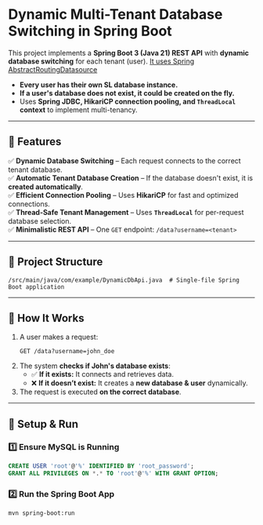 # Dynamic Multi-Tenant Database Switching in Spring Boot  

This project implements a **Spring Boot 3 (Java 21) REST API** with **dynamic database switching** for each tenant (user). 
[It uses Spring AbstractRoutingDatasource](https://www.baeldung.com/spring-abstract-routing-data-source)

- **Every user has their own SL database instance.**  
- **If a user's database does not exist, it could be created on the fly.**  
- Uses **Spring JDBC, HikariCP connection pooling, and `ThreadLocal` context** to implement multi-tenancy.  

---

## 🧪 Features  

✅ **Dynamic Database Switching** – Each request connects to the correct tenant database.  
✅ **Automatic Tenant Database Creation** – If the database doesn't exist, it is **created automatically**.  
✅ **Efficient Connection Pooling** – Uses **HikariCP** for fast and optimized connections.  
✅ **Thread-Safe Tenant Management** – Uses **`ThreadLocal`** for per-request database selection.  
✅ **Minimalistic REST API** – One `GET` endpoint: `/data?username=<tenant>`  

---

## 📂 Project Structure  

```
/src/main/java/com/example/DynamicDbApi.java  # Single-file Spring Boot application
```

---

## 🚀 How It Works  

1. A user makes a request:  
   ```
   GET /data?username=john_doe
   ```
2. The system **checks if John's database exists**:  
   - ✅ **If it exists:** It connects and retrieves data.  
   - ❌ **If it doesn’t exist:** It creates a **new database & user** dynamically.  
3. The request is executed **on the correct database**.  

---

## 🧪 Setup & Run  

### 1️⃣ Ensure MySQL is Running  

```sql
CREATE USER 'root'@'%' IDENTIFIED BY 'root_password';
GRANT ALL PRIVILEGES ON *.* TO 'root'@'%' WITH GRANT OPTION;
```

### 2️⃣ Run the Spring Boot App  

```sh
mvn spring-boot:run
